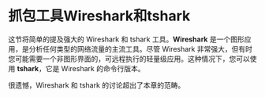# **抓包工具Wireshark和tshark**

这节将简单的提及强大的 Wireshark 和 tshark 工具。**Wireshark** 是一个图形应用，是分析任何类型的网络流量的主流工具。尽管 Wireshark 非常强大，但有时您可能需要一个非图形界面的，可远程执行的轻量级应用。这种情况下，您可以使用 **tshark**，它是 Wireshark 的命令行版本。

很遗憾，Wireshark 和  tshark 的讨论超出了本章的范畴。